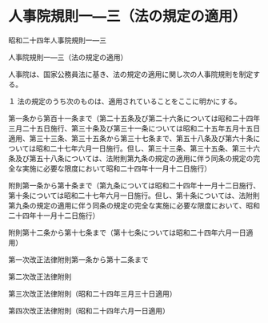 # 人事院規則一―三（法の規定の適用）

昭和二十四年人事院規則一―三

人事院規則一―三（法の規定の適用）

人事院は、国家公務員法に基き、法の規定の適用に関し次の人事院規則を制定する。

１ 法の規定のうち次のものは、適用されていることをここに明かにする。

第一条から第百十一条まで（第二十五条及び第二十六条については昭和二十四年三月二十五日施行、第三十条及び第三十一条については昭和二十五年五月十五日適用、第三十三条、第三十五条から第三十七条まで、第五十八条及び第六十条については昭和二十七年六月一日施行。但し、第三十三条、第三十五条、第三十六条及び第五十八条については、法附則第九条の規定の適用に伴う同条の規定の完全な実施に必要な限度において昭和二十四年十一月十二日施行）

附則第一条から第十条まで（第九条については昭和二十四年十一月十二日施行、第十条については昭和二十七年六月一日施行。但し、第十条については、法附則第九条の規定の適用に伴う同条の規定の完全な実施に必要な限度において、昭和二十四年十一月十二日施行）

附則第十二条から第十七条まで（第十七条については昭和二十四年六月一日適用）

第一次改正法律附則第一条から第十二条まで

第二次改正法律附則

第三次改正法律附則（昭和二十四年三月三十日適用）

第四次改正法律附則（昭和二十四年六月一日適用）
